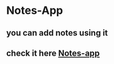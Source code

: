 # Notes-App
## you can add notes using it
## check it here [Notes-app](https://notes-app-ahmed-sakr.netlify.app)
